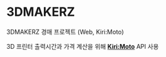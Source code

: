 # 3DMAKERZ
3DMAKERZ 경매 프로젝트 (Web,  Kiri:Moto)


3D 프린터 출력시간과 가격 계산을 위해 <a href ="https://grid.space/kiri/"><b>Kiri:Moto</b></a> API 사용
